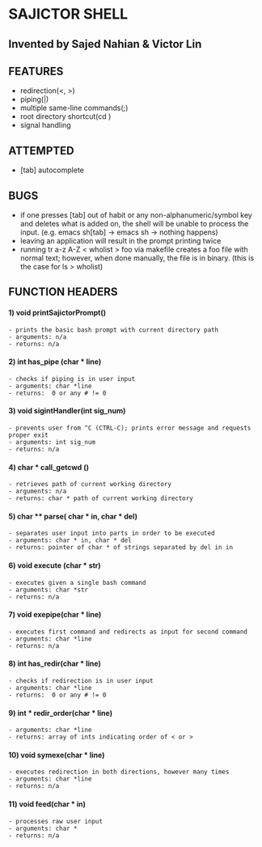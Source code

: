 # SAJICTOR SHELL
## Invented by Sajed Nahian & Victor Lin

## FEATURES
- redirection(<, >)
- piping(|)
- multiple same-line commands(;)
- root directory shortcut(cd )
- signal handling

## ATTEMPTED
- [tab] autocomplete

## BUGS
- if one presses [tab] out of habit or any non-alphanumeric/symbol key and deletes what is added on, the shell will be unable to process the input. (e.g. emacs sh[tab] -> emacs sh -> nothing happens)
- leaving an application will result in the prompt printing twice
- running tr a-z A-Z < wholist > foo via makefile creates a foo file with normal text; however, when done manually, the file is in binary. (this is the case for ls > wholist)

## FUNCTION HEADERS
#### 1) void printSajictorPrompt()
	- prints the basic bash prompt with current directory path
	- arguments: n/a
	- returns: n/a

#### 2) int has_pipe (char * line)
	- checks if piping is in user input
	- arguments: char *line
	- returns:  0 or any # != 0

#### 3) void sigintHandler(int sig_num)
	- prevents user from ^C (CTRL-C); prints error message and requests proper exit
	- arguments: int sig_num
	- returns: n/a

#### 4) char * call_getcwd ()
	- retrieves path of current working directory 
	- arguments: n/a
	- returns: char * path of current working directory

#### 5) char ** parse( char * in, char * del)
	- separates user input into parts in order to be executed
	- arguments: char * in, char * del
	- returns: pointer of char * of strings separated by del in in

#### 6) void execute (char * str)
	- executes given a single bash command
	- arguments: char *str
	- returns: n/a

#### 7) void exepipe(char * line)
	- executes first command and redirects as input for second command
	- arguments: char *line
	- returns: n/a

#### 8) int has_redir(char * line)
	- checks if redirection is in user input
	- arguments: char *line
	- returns:  0 or any # != 0

#### 9) int * redir_order(char * line)
	- arguments: char *line
	- returns: array of ints indicating order of < or >

#### 10) void symexe(char * line)
	- executes redirection in both directions, however many times
	- arguments: char *line
	- returns: n/a

#### 11) void feed(char * in)
	- processes raw user input
	- arguments: char *
	- returns: n/a
